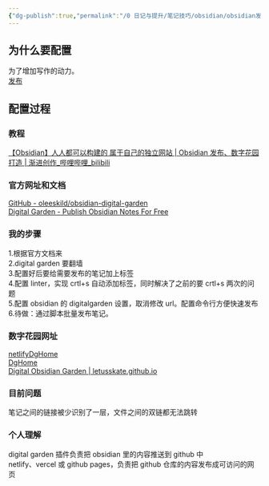 ```yaml
---
{"dg-publish":true,"permalink":"/0 日记与提升/笔记技巧/obsidian/obsidian发布/20240112digital garden配置obsidian/","title":"20240112digital garden配置obsidian"}
---
```



## 为什么要配置
为了增加写作的动力。  
[发布](../../发布.md)
## 配置过程
### 教程
[【Obsidian】人人都可以构建的 属于自己的独立网站 | Obsidian 发布、数字花园打造 | 渐进创作\_哔哩哔哩\_bilibili](https://www.bilibili.com/video/BV1HF411173m/?spm_id_from=333.1007.tianma.4-3-13.click&vd_source=20cb3e7c6ad3d64f0eb2d763ff005080)
### 官方网址和文档
[GitHub - oleeskild/obsidian-digital-garden](https://github.com/oleeskild/obsidian-digital-garden)  
[Digital Garden - Publish Obsidian Notes For Free](https://dg-docs.ole.dev/)
### 我的步骤
1.根据官方文档来  
2.digital garden 要翻墙  
3.配置好后要给需要发布的笔记加上标签  
4.配置 linter，实现 crtl+s 自动添加标签，同时解决了之前的要 crtl+s 两次的问题  
5.配置 obsidian 的 digitalgarden 设置，取消修改 url。配置命令行方便快速发布  
6.待做：通过脚本批量发布笔记。
### 数字花园网址
[netlifyDgHome](https://wyb-blog.netlify.app/)  
[DgHome](https://vercel-digital-garden-wyb.vercel.app/)  
[Digital Obsidian Garden | letusskate.github.io](https://letusskate.github.io/)
### 目前问题
笔记之间的链接被少识别了一层，文件之间的双链都无法跳转
### 个人理解
digital garden 插件负责把 obsidian 里的内容推送到 github 中  
netlify、vercel 或 github pages，负责把 github 仓库的内容发布成可访问的网页


